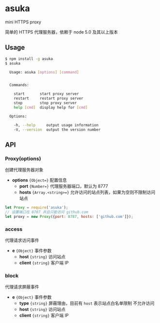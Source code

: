 # asuka

mini HTTPS proxy

简单的 HTTPS 代理服务器，依赖于 node 5.0 及其以上版本

## Usage

```sh
$ npm install -g asuka
$ asuka

  Usage: asuka [options] [command]


  Commands:

    start       start proxy server
    restart     restart proxy server
    stop        stop proxy server
    help [cmd]  display help for [cmd]

  Options:

    -h, --help     output usage information
    -V, --version  output the version number
```

## API

### Proxy(options)

创建代理服务器对象

* **options** `{Object=}` 配置信息
    * **port** `{Number=}` 代理服务器端口，默认为 8777
    * **hosts** `{Array.<string>=}` 允许访问的站点列表，如果为空则不限制访问站点

```js
let Proxy = require('asuka');
// 设置端口在 8787 并且只能访问 github.com
let proxy = new Proxy({port: 8787, hosts: ['github.com']});
```

### access

代理请求访问事件

* **e** `{Object}` 事件参数
    * **host** `{string}` 访问站点
    * **client** `{string}` 客户端 IP

### block

代理请求屏蔽事件

* **e** `{Object}` 事件参数
    * **type** `{string}` 屏蔽理由，目前有 `host` 表示站点白名单限制 不允许访问
    * **host** `{string}` 访问站点
    * **client** `{string}` 客户端 IP
